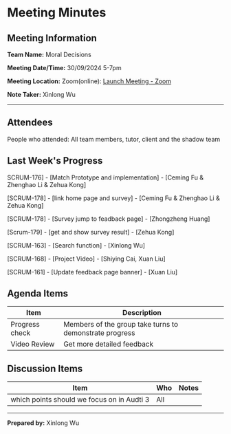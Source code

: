 # Meeting Minutes

## Meeting Information

**Team Name:** Moral Decisions

**Meeting Date/Time:** 30/09/2024  5-7pm

**Meeting Location:** Zoom(online): [Launch Meeting - Zoom](https://anu.zoom.us/j/86482877424?pwd=08A5lKE4rWT8hokwu7NvYmeomaLKHc.1)

**Note Taker:** Xinlong Wu

------

## Attendees

People who attended: All team members, tutor, client and the shadow team

## Last Week's Progress

SCRUM-176] - [Match Prototype and implementation] - [Ceming Fu & Zhenghao Li & Zehua Kong]

[SCRUM-178] - [link home page and survey] - [Ceming Fu & Zhenghao Li & Zehua Kong]

[SCRUM-178] - [Survey jump to feadback page] - [Zhongzheng Huang]

[Scrum-179] - [get and show survey result] - [Zehua Kong]

[SCRUM-163] - [Search function] - [Xinlong Wu]

[SCRUM-168] - [Project Video] - [Shiying Cai, Xuan Liu]

[SCRUM-161] - [Update feedback page banner] - [Xuan Liu]

## Agenda Items

| Item                 | Description                                                  |
| -------------------- | ------------------------------------------------------------ |
| Progress check |  Members of the group take turns to demonstrate progress     | 
| Video Review    |  Get more detailed feedback |

## Discussion Items

| Item             | Who                             | Notes                        |
| ---------------- | ------------------------------- | ---------------------------- |
| which points should we focus on in Audti 3 | All |  |

------

**Prepared by:** Xinlong Wu

